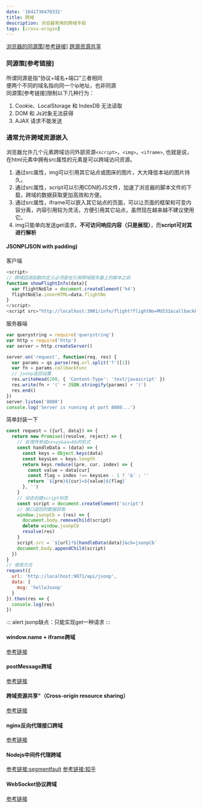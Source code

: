 ```yaml
---
date: '1641738470332'
title: 跨域
description: 浏览器常用的跨域手段
tags: [cross-origin]
---
```

[浏览器的同源策[参考链接]](https://developer.mozilla.org/zh-CN/docs/Web/Security/Same-origin_policy)
[跨源资源共享](https://developer.mozilla.org/zh-CN/docs/Web/HTTP/CORS) 

### 同源策[参考链接]
所谓同源是指"协议+域名+端口"三者相同  
便两个不同的域名指向同一个ip地址，也非同源  
同源策[参考链接]限制以下几种行为：
1. Cookie、LocalStorage 和 IndexDB 无法读取
2. DOM 和 Js对象无法获得
3. AJAX 请求不能发送


### 通常允许跨域资源嵌入

浏览器允许几个元素跨域访问外部资源`<script>`，`<img>`，`<iframe>`, 也就是说，在html元素中拥有src属性的元素是可以跨域访问资源。

1. 通过src属性，img可以引用其它站点或图床的图片，大大降低本站的图片持久。
2. 通过src属性，script可以引用CDN的JS文件，加速了浏览器的脚本文件的下载，跨域的数据获取更加高效和方便。
3. 通过src属性，iframe可以嵌入其它站点的页面，可以让页面的框架和可变内容分离，内容引用较为灵活，方便引用其它站点，虽然现在越来越不建议使用它。
4. img只能单向发送get请求，**不可访问响应内容（只是展现）**，而**script可对其进行解析**

#### JSONP(JSON with padding)

客户端
```javascript
<script>
// 跨域回调函数的定义必须是在引用跨域服务器上的脚本之前
function showFlightInfo(data){
  var flightNoEle = document.createElement('h4')
  flightNoEle.innerHTML=data.flightNo
}
</script>
<script src="http://localhost:3001/info/flight?flightNo=MU531&callbackFunc=showFlightInfo"></script>
```
服务器端
```javascript
var querystring = require('querystring')
var http = require('http')
var server = http.createServer()

server.on('request', function(req, res) {
  var params = qs.parse(req.url.split('?')[1])
  var fn = params.callbackFunc
  // jsonp返回设置
  res.writeHead(200, { 'Content-Type': 'text/javascript' })
  res.write(fn + '(' + JSON.stringify(params) + ')')
  res.end()
})
server.listen('8080')
console.log('Server is running at port 8080...')
```

简单封装一下
```javascript
const request = ({url, data}) => {
  return new Promise((resolve, reject) => {
    // 处理传参成xx=yy&aa=bb的形式
    const handleData = (data) => {
      const keys = Object.keys(data)
      const keysLen = keys.length
      return keys.reduce((pre, cur, index) => {
        const value = data[cur]
        const flag = index !== keysLen - 1 ? '&' : ''
        return `${pre}${cur}=${value}${flag}`
      }, '')
    }
    // 动态创建script标签
    const script = document.createElement('script')
    // 接口返回的数据获取
    window.jsonpCb = (res) => {
      document.body.removeChild(script)
      delete window.jsonpCb
      resolve(res)
    }
    script.src = `${url}?${handleData(data)}&cb=jsonpCb`
    document.body.appendChild(script)
  })
}
// 使用方式
request({
  url: 'http://localhost:9871/api/jsonp',
  data: {
    msg: 'helloJsonp'
  }
}).then(res => {
  console.log(res)
})
```
::: alert
jsonp缺点：只能实现get一种请求
:::

####  window.name + iframe跨域

[参考链接](https://segmentfault.com/a/1190000011145364)

#### postMessage跨域

[参考链接](https://segmentfault.com/a/1190000011145364)

#### 跨域资源共享"（Cross-origin resource sharing）

[参考链接](https://www.ruanyifeng.com/blog/2016/04/cors.html)

#### nginx反向代理接口跨域

[参考链接](https://segmentfault.com/a/1190000019227927)

#### Nodejs中间件代理跨域

[参考链接:segmentfault](https://segmentfault.com/a/1190000011145364)
[参考链接:知乎](https://zhuanlan.zhihu.com/p/94197713)

#### WebSocket协议跨域

[参考链接](https://segmentfault.com/a/1190000011145364)
